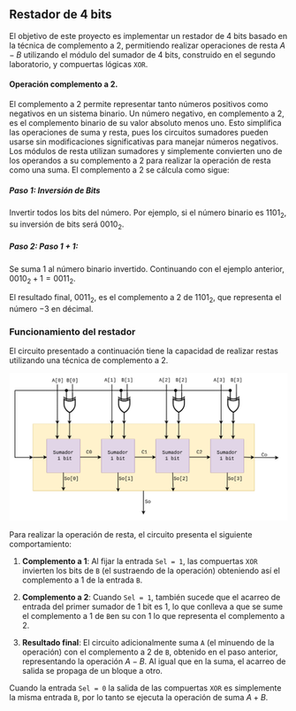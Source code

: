 ## Restador  de 4 bits

El objetivo de este proyecto es implementar un restador de 4 bits basado en la técnica de complemento a 2, permitiendo realizar operaciones de resta $A−B$ utilizando el módulo del sumador de 4 bits, construido en el segundo laboratorio, y compuertas lógicas ```XOR```. 


#### Operación complemento a 2.

El complemento a 2 permite representar tanto números positivos como negativos en un sistema binario. Un número negativo, en complemento a 2, es el complemento binario de su valor absoluto menos uno. Esto simplifica las operaciones de suma y resta, pues los circuitos sumadores pueden usarse sin modificaciones significativas para manejar números negativos. Los módulos de resta  utilizan sumadores y simplemente convierten uno de los operandos a su complemento a 2 para realizar la operación de resta como una suma. El complemento a 2 se cálcula como sigue:   

##### Paso 1: Inversión de Bits

Invertir todos los bits del número. Por ejemplo, si el número binario es $1101_2$​, su inversión de bits será $0010_2$​.


##### Paso 2: Paso 1 + 1:

Se suma 1 al número binario invertido. Continuando con el ejemplo anterior, $0010_2+1 = 0011_2$​.


El resultado final, $0011_2$​, es el complemento a 2 de $1101_2$​, que representa el número $−3$ en décimal.


### Funcionamiento del restador

El circuito presentado a continuación tiene la capacidad de realizar restas utilizando una técnica de complemento a 2. 

<p align="center">
 <img src="../figs/Restador.png" alt="alt text" width=600 >
</p>

Para realizar la operación de resta, el circuito presenta el siguiente comportamiento: 

1. **Complemento a 1**: Al fijar la entrada ```Sel = 1```, las compuertas ```XOR``` invierten los bits de ```B``` (el sustraendo de la operación) obteniendo así el complemento a 1 de la entrada ```B```. 

2. **Complemento a 2**: Cuando ```Sel = 1```, también sucede que el acarreo de entrada del primer sumador de 1 bit es 1, lo que conlleva a que se sume el complemento a 1  de ```B```en su con 1 lo que representa el complemento a 2.

3. **Resultado final**: El circuito adicionalmente suma ```A``` (el minuendo de la operación) con el complemento a 2 de ```B```, obtenido en el paso anterior, representando la operación  $A−B$. Al igual que en la suma, el acarreo de salida se propaga de un bloque a otro.

Cuando la entrada ```Sel = 0``` la salida de las compuertas ```XOR``` es simplemente la misma entrada ```B```, por lo tanto se ejecuta la operación de suma $A+B$.

